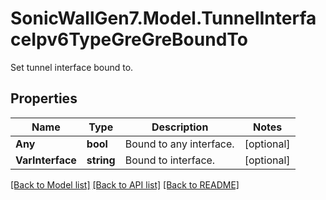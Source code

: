 # SonicWallGen7.Model.TunnelInterfaceIpv6TypeGreGreBoundTo
Set tunnel interface bound to.

## Properties

Name | Type | Description | Notes
------------ | ------------- | ------------- | -------------
**Any** | **bool** | Bound to any interface. | [optional] 
**VarInterface** | **string** | Bound to interface. | [optional] 

[[Back to Model list]](../README.md#documentation-for-models) [[Back to API list]](../README.md#documentation-for-api-endpoints) [[Back to README]](../README.md)


